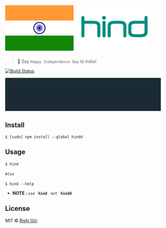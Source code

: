 # ![happy-independence-day-india](media/hind.png)

> :sunrise: Say `Happy Independence Day` to India!

[![Build Status](https://travis-ci.org/CodeDotJS/hindd.svg?branch=master)](https://travis-ci.org/CodeDotJS/hindd)

<p align="center">
	<img src="media/hind.gif">
	<br>
</p>

## Install

```
$ [sudo] npm install --global hindd
```

## Usage

```
$ hind

Also

$ hind --help
```
- __NOTE :__  `use` __` hind`__ ` not` __` hindd`__

## License

MIT &copy; [Rishi Giri](http://rishigiri.com)
